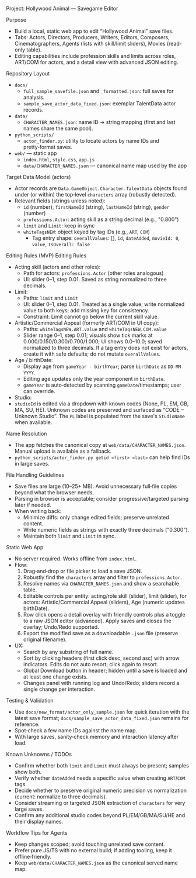 Project: Hollywood Animal — Savegame Editor

Purpose
- Build a local, static web app to edit “Hollywood Animal” save files.
- Tabs: Actors, Directors, Producers, Writers, Editors, Composers, Cinematographers, Agents (lists with skill/limit sliders), Movies (read-only table).
- Editing capabilities include profession skills and limits across roles, ART/COM for actors, and a detail view with advanced JSON editing.

Repository Layout
- `docs/`
  - `full_sample_savefile.json` and `_formatted.json`: full saves for analysis.
  - `sample_save_actor_data_fixed.json`: exemplar TalentData actor records.
- `data/`
  - `CHARACTER_NAMES.json`: name ID → string mapping (first and last names share the same pool).
- `python_scripts/`
  - `actor_finder.py`: utility to locate actors by name IDs and pretty‑format saves.
- `web/` — static app
  - `index.html`, `style.css`, `app.js`
  - `data/CHARACTER_NAMES.json` — canonical name map used by the app

Target Data Model (actors)
- Actor records are `Data.GameObject.Character.TalentData` objects found under (or within) the top‑level `characters` array (robustly detected).
- Relevant fields (strings unless noted):
  - `id` (number), `firstNameId` (string), `lastNameId` (string), `gender` (number)
  - `professions.Actor`: acting skill as a string decimal (e.g., "0.800")
  - `limit` and `Limit`: keep in sync
  - `whiteTagsNEW`: object keyed by tag IDs (e.g., `ART`, `COM`)
    - Tag entry shape: `overallValues`: [], `id`, `dateAdded`, `movieId: 0`, `value`, `IsOverall: false`

Editing Rules (MVP)
Editing Rules
- Acting skill (actors and other roles):
  - Path for actors: `professions.Actor` (other roles analogous)
  - UI: slider 0–1, step 0.01. Saved as string normalized to three decimals.
- Limit:
  - Paths: `limit` and `Limit`
  - UI: slider 0–1, step 0.01. Treated as a single value; write normalized value to both keys; add missing key for consistency.
  - Constraint: Limit cannot go below the current skill value.
- Artistic/Commercial Appeal (formerly ART/COM in UI copy):
  - Paths: `whiteTagsNEW.ART.value` and `whiteTagsNEW.COM.value`
  - Slider range 0–1, step 0.01; visuals show tick marks at 0.000/0.150/0.300/0.700/1.000; UI shows 0.0–10.0; saved normalized to three decimals. If a tag entry does not exist for actors, create it with safe defaults; do not mutate `overallValues`.
- Age / birthDate:
  - Display age from `gameYear - birthYear`; parse `birthDate` as `DD-MM-YYYY`.
  - Editing age updates only the year component in `birthDate`.
  - `gameYear` is auto‑detected by scanning `gameDate`/timestamps; user can override.
 - Studio:
  - `studioId` is edited via a dropdown with known codes (None, PL, EM, GB, MA, SU, HE). Unknown codes are preserved and surfaced as “CODE – Unknown Studio”. The `PL` label is populated from the save's `StudioName` when available.

Name Resolution
- The app fetches the canonical copy at `web/data/CHARACTER_NAMES.json`. Manual upload is available as a fallback.
- `python_scripts/actor_finder.py getid <first> <last>` can help find IDs in large saves.

File Handling Guidelines
- Save files are large (10–25+ MB). Avoid unnecessary full‑file copies beyond what the browser needs.
- Parsing in browser is acceptable; consider progressive/targeted parsing later if needed.
- When writing back:
  - Minimize diffs: only change edited fields; preserve unrelated content.
  - Write numeric fields as strings with exactly three decimals ("0.300").
  - Maintain both `limit` and `Limit` in sync.

Static Web App
- No server required. Works offline from `index.html`.
- Flow:
  1) Drag‑and‑drop or file picker to load a save JSON.
  2) Robustly find the `characters` array and filter to `professions.Actor`.
  3) Resolve names via `CHARACTER_NAMES.json` and show a searchable table.
  4) Editable controls per entity: acting/role skill (slider), limit (slider), for actors: Artistic/Commercial Appeal (sliders), Age (numeric updates birthDate).
  5) Row click opens a detail overlay with friendly controls plus a toggle to a raw JSON editor (advanced). Apply saves and closes the overlay; Undo/Redo supported.
  6) Export the modified save as a downloadable `.json` file (preserve original filename).
- UX:
  - Search by any substring of full name.
  - Sort by clicking headers (first click desc, second asc) with arrow indicators. Edits do not auto resort; click again to resort.
  - Global Download button in header; hidden until a save is loaded and at least one change exists.
  - Changes panel with running log and Undo/Redo; sliders record a single change per interaction.

Testing & Validation
- Use `docs/new_format/actor_only_sample.json` for quick iteration with the latest save format; `docs/sample_save_actor_data_fixed.json` remains for reference.
- Spot‑check a few name IDs against the name map.
- With large saves, sanity‑check memory and interaction latency after load.

Known Unknowns / TODOs
- Confirm whether both `limit` and `Limit` must always be present; samples show both.
- Verify whether `dateAdded` needs a specific value when creating `ART`/`COM` tags.
- Decide whether to preserve original numeric precision vs normalization (current: normalize to three decimals).
- Consider streaming or targeted JSON extraction of `characters` for very large saves.
- Confirm any additional studio codes beyond PL/EM/GB/MA/SU/HE and their display names.

Workflow Tips for Agents
- Keep changes scoped; avoid touching unrelated save content.
- Prefer pure JS/TS with no external build; if adding tooling, keep it offline‑friendly.
- Keep `web/data/CHARACTER_NAMES.json` as the canonical served name map.
